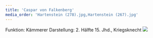 ```yaml
---
title: 'Caspar von Falkenberg'
media_order: 'Hartenstein (278).jpg,Hartenstein (267).jpg'
---
```


Funktion: Kämmerer
Darstellung: 2. Hälfte 15. Jhd., Kriegsknecht
![](Hartenstein%20%28267%29.jpg)
